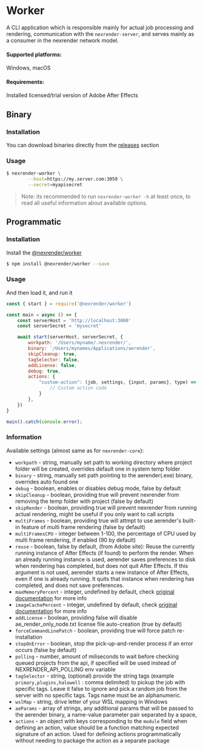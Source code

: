 # Worker

A CLI application which is responsible mainly for actual job processing and rendering,
communication with the `nexrender-server`, and serves mainly as a consumer in the nexrender network model.

#### Supported platforms:
Windows, macOS

#### Requirements:
Installed licensed/trial version of Adobe After Effects

## Binary

### Installation

You can download binaries directly from the [releases](https://github.com/inlife/nexrender/releases) section

### Usage

```sh
$ nexrender-worker \
        --host=https://my.server.com:3050 \
        --secret=myapisecret
```

> Note: its recommended to run `nexrender-worker -h` at least once, to read all useful information about available options.

## Programmatic

### Installation

Install the [@nexrender/worker](https://github.com/inlife/nexrender/tree/master/packages/nexrender-worker)

```sh
$ npm install @nexrender/worker --save
```

### Usage

And then load it, and run it

```js
const { start } = require('@nexrender/worker')

const main = async () => {
    const serverHost = 'http://localhost:3000'
    const serverSecret = 'mysecret'

    await start(serverHost, serverSecret, {
        workpath: '/Users/myname/.nexrender/',
        binary: '/Users/mynames/Applications/aerender',
        skipCleanup: true,
        tagSelector: false,
        addLicense: false,
        debug: true,
        actions: {
            "custom-action": (job, settings, {input, params}, type) => {
                // Custom action code
            }
        },
    })
}

main().catch(console.error);
````

### Information

Available settings (almost same as for `nexrender-core`):

* `workpath` - string, manually set path to working directory where project folder will be created, overrides default one in system temp folder
* `binary` - string, manually set path pointing to the aerender(.exe) binary, overrides auto found one
* `debug` - boolean, enables or disables debug mode, false by default
* `skipCleanup` - boolean, providing true will prevent nexrender from removing the temp folder with project (false by default)
* `skipRender` - boolean, providing true will prevent nexrender from running actual rendering, might be useful if you only want to call scripts
* `multiFrames` - boolean, providing true will attmpt to use aerender's built-in feature of multi frame rendering (false by default)
* `multiFramesCPU` - integer between 1-100, the percentage of CPU used by multi frame rendering, if enabled (90 by default)
* `reuse` - boolean, false by default, (from Adobe site): Reuse the currently running instance of After Effects (if found) to perform the render. When an already running instance is used, aerender saves preferences to disk when rendering has completed, but does not quit After Effects. If this argument is not used, aerender starts a new instance of After Effects, even if one is already running. It quits that instance when rendering has completed, and does not save preferences.
* `maxMemoryPercent` - integer, undefined by default, check [original documentation](https://helpx.adobe.com/after-effects/using/automated-rendering-network-rendering.html) for more info
* `imageCachePercent` - integer, undefined by default, check [original documentation](https://helpx.adobe.com/after-effects/using/automated-rendering-network-rendering.html) for more info
* `addLicense` - boolean, providing false will disable ae_render_only_node.txt license file auto-creation (true by default)
* `forceCommandLinePatch` - boolean, providing true will force patch re-installation
* `stopOnError` - boolean, stop the pick-up-and-render process if an error occurs (false by default)
* `polling` - number, amount of miliseconds to wait before checking queued projects from the api, if specified will be used instead of NEXRENDER_API_POLLING env variable
* `tagSelector` - string, (optional) provide the string tags (example `primary,plugins,halowell` : comma delimited) to pickup the job with specific tags. Leave it false to ignore and pick a random job from the server with no specific tags. Tags name must be an alphanumeric.
* `wslMap` - string, drive letter of your WSL mapping in Windows
* `aeParams` - array of strings, any additional params that will be passed to the aerender binary, a name-value parameter pair separated by a space,
* `actions` - an object with keys corresponding to the `module` field when defining an action, value should be a function matching expected signature of an action. Used for defining actions programmatically without needing to package the action as a separate package

